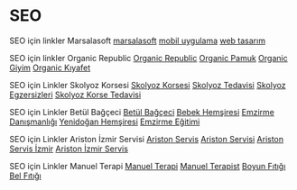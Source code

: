 # SEO
SEO için linkler Marsalasoft
<a href="https://marsalasoft.com">marsalasoft</a>
<a href="https://marsalasoft.com">mobil uygulama</a>
<a href="https://marsalasoft.com">web tasarım</a>

SEO için linkler Organic Republic
<a href="https://organicrepublic.com.tr/">Organic Republic</a>
<a href="https://organicrepublic.com.tr/">Organic Pamuk</a>
<a href="https://organicrepublic.com.tr/">Organic Giyim</a>
<a href="https://organicrepublic.com.tr/">Organic Kıyafet</a>

SEO için Linkler Skolyoz Korsesi
<a href="https://www.skolyozkorsesi.com/">Skolyoz Korsesi</a>
<a href="https://www.skolyozkorsesi.com/">Skolyoz Tedavisi</a>
<a href="https://www.skolyozkorsesi.com/">Skolyoz Egzersizleri</a>
<a href="https://www.skolyozkorsesi.com/">Skolyoz Korse Tedavisi</a>

SEO için Linkler Betül Bağçeci
<a href="http://betulbagceci.com/">Betül Bağçeci</a>
<a href="http://betulbagceci.com/">Bebek Hemşiresi</a>
<a href="http://betulbagceci.com/">Emzirme Danışmanlığı</a>
<a href="http://betulbagceci.com/">Yenidoğan Hemşiresi</a>
<a href="http://betulbagceci.com/">Emzirme Eğitimi</a>

SEO için Linkler Ariston İzmir Servisi
<a href="http://aristonizmirservisi.com/">Ariston Servis</a>
<a href="http://aristonizmirservisi.com/">Ariston Servisi</a>
<a href="http://aristonizmirservisi.com/">Ariston Servis İzmir</a>
<a href="http://aristonizmirservisi.com/">Ariston İzmir Servis</a>

SEO için Linkler Manuel Terapi
<a href="http://manuelterapi.net/">Manuel Terapi</a>
<a href="http://manuelterapi.net/">Manuel Terapist</a>
<a href="http://manuelterapi.net">Boyun Fıtığı</a>
<a href="http://manuelterapi.net">Bel Fıtığı</a>
